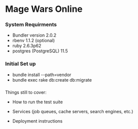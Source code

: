 # Mage Wars Online

### System Requirments
* Bundler version 2.0.2
* rbenv 1.1.2 (optional)
* ruby 2.6.3p62
* postgres (PostgreSQL) 11.5 

### Initial Set up
* bundle install --path=vendor
* bundle exec rake db:create db:migrate

###

Things still to cover:

* How to run the test suite

* Services (job queues, cache servers, search engines, etc.)

* Deployment instructions
